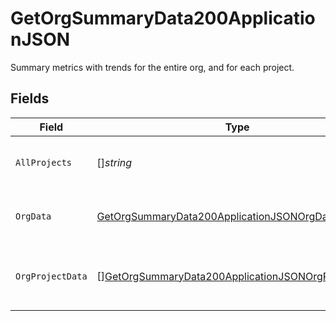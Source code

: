 # GetOrgSummaryData200ApplicationJSON

Summary metrics with trends for the entire org, and for each project.


## Fields

| Field                                                                                                                               | Type                                                                                                                                | Required                                                                                                                            | Description                                                                                                                         |
| ----------------------------------------------------------------------------------------------------------------------------------- | ----------------------------------------------------------------------------------------------------------------------------------- | ----------------------------------------------------------------------------------------------------------------------------------- | ----------------------------------------------------------------------------------------------------------------------------------- |
| `AllProjects`                                                                                                                       | []*string*                                                                                                                          | :heavy_check_mark:                                                                                                                  | A list of all the project names in the organization.                                                                                |
| `OrgData`                                                                                                                           | [GetOrgSummaryData200ApplicationJSONOrgData](../../models/operations/getorgsummarydata200applicationjsonorgdata.md)                 | :heavy_check_mark:                                                                                                                  | Aggregated metrics for an org, with trends.                                                                                         |
| `OrgProjectData`                                                                                                                    | [][GetOrgSummaryData200ApplicationJSONOrgProjectData](../../models/operations/getorgsummarydata200applicationjsonorgprojectdata.md) | :heavy_check_mark:                                                                                                                  | Metrics for a single project, across all branches                                                                                   |